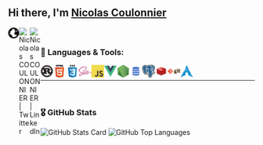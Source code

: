 ## Hi there, I'm [Nicolas Coulonnier][website]

[<img align="left" alt="netoun.com" width="22px" src="https://raw.githubusercontent.com/iconic/open-iconic/master/svg/globe.svg" />][website]
[<img align="left" alt="Nicolas COULONNIER | Twitter" width="22px" src="https://cdn.jsdelivr.net/npm/simple-icons@v3/icons/twitter.svg" />][twitter]
[<img align="left" alt="Nicolas COULONNIER | LinkedIn" width="22px" src="https://cdn.jsdelivr.net/npm/simple-icons@v3/icons/linkedin.svg" />][linkedin]

<br />

### 🔧 Languages & Tools:

<div style="background: grey;">
    <img align="left" alt="Rust logo" title="Rust" width="26px" src="https://raw.githubusercontent.com/github/explore/80688e429a7d4ef2fca1e82350fe8e3517d3494d/topics/rust/rust.png" />
    <img align="left" alt="HTML5 logo" title="HTML5" width="26px" src="https://raw.githubusercontent.com/github/explore/80688e429a7d4ef2fca1e82350fe8e3517d3494d/topics/html/html.png" />
    <img align="left" alt="CSS3 logo" title="CSS3" width="26px" src="https://raw.githubusercontent.com/github/explore/80688e429a7d4ef2fca1e82350fe8e3517d3494d/topics/css/css.png" />
    <img align="left" alt="Sass logo" title="Sass" width="26px" src="https://raw.githubusercontent.com/github/explore/80688e429a7d4ef2fca1e82350fe8e3517d3494d/topics/sass/sass.png" />
    <img align="left" alt="JavaScript logo" title="JavaScript" width="26px" src="https://raw.githubusercontent.com/github/explore/80688e429a7d4ef2fca1e82350fe8e3517d3494d/topics/javascript/javascript.png" />
    <img align="left" alt="Vue logo" title="Vue" width="26px" src="https://raw.githubusercontent.com/github/explore/80688e429a7d4ef2fca1e82350fe8e3517d3494d/topics/vue/vue.png" />
    <img align="left" alt="Node.js logo" title="Node.js" width="26px" src="https://raw.githubusercontent.com/github/explore/80688e429a7d4ef2fca1e82350fe8e3517d3494d/topics/nodejs/nodejs.png" />
    <img align="left" alt="SQL logo" title="SQL" width="26px" src="https://raw.githubusercontent.com/github/explore/80688e429a7d4ef2fca1e82350fe8e3517d3494d/topics/sql/sql.png" />
    <img align="left" alt="PostgreSQL logo" title="PostgreSQL" width="26px" src="https://raw.githubusercontent.com/github/explore/80688e429a7d4ef2fca1e82350fe8e3517d3494d/topics/postgresql/postgresql.png" />
    <img align="left" alt="Redis logo" title="Redis" width="26px" src="https://raw.githubusercontent.com/github/explore/80688e429a7d4ef2fca1e82350fe8e3517d3494d/topics/redis/redis.png" />
    <img align="left" alt="Git logo" title="Git" width="26px" src="https://raw.githubusercontent.com/github/explore/80688e429a7d4ef2fca1e82350fe8e3517d3494d/topics/git/git.png" />
    <img align="left" alt="ArchLinux logo" title="ArchLinux" width="26px" src="https://raw.githubusercontent.com/github/explore/7b8474be525e3f210d3c8d60a32beca4bfc2895b/topics/archlinux/archlinux.png" />
</div>

<br />

---

<br />

### 🎖 GitHub Stats

<img src="https://github-readme-stats.vercel.app/api?username=netoun&show_icons=true&count_private=true" alt="GitHub Stats Card"/>

<img src="https://github-readme-stats.vercel.app/api/top-langs/?username=netoun&layout=compact&exclude_repo=wishCreator,installations-pdl-perso" alt="GitHub Top Languages"/>


[website]: https://netoun.com
[twitter]: https://twitter.com/netoun
[linkedin]: https://www.linkedin.com/in/nicolas-coulonnier/
